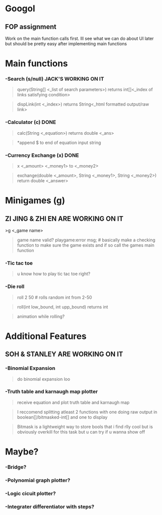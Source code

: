 # Googol
<h2>FOP assignment</h2>

Work on the main function calls first. Ill see what we can do about UI later but should be pretty easy after implementing main functions

# Main functions
### -Search (s/null) JACK'S WORKING ON IT
> query(String[] <_list of search parameters>) returns int[]<_index of links satisfying condition>
  
> dispLink(int <_index>) returns String<_html formatted output/raw link>

### -Calculator (c) DONE
> calc(String <_equation>) returns double <_ans>
  
> *append $ to end of equation input string
  
### -Currency Exchange (x) DONE
> x <_amount> <_money1> to <_money2>
  
> exchange(double <_amount>, String <_money1>, String <_money2>) return double <_answer>


# Minigames (g) 
<h2>ZI JING & ZHI EN ARE WORKING ON IT</h2>
>g <_game name> 
  
>game name valid? playgame:error msg; # basically make a checking function to make sure the game exists and if so call the games main function
  
### -Tic tac toe
> u know how to play tic tac toe right?

### -Die roll
>roll 2 50 # rolls random int from 2-50

>roll(int low_bound, int upp_bound) returns int <random int in range>
  
>animation while rolling?
 
 
# Additional Features
## SOH & STANLEY ARE WORKING ON IT
### -Binomial Expansion 
> do binomial expansion loo

### -Truth table and karnaugh map plotter
> receive equation and plot truth table and karnaugh map

> I reccomend splitting atleast 2 functions with one doing raw output in boolean[]/bitmasked-int[] and one to display

> Bitmask is a lightweight way to store bools that i find rlly cool but is obviously overkill for this task but u can try if u wanna show off


# Maybe?
### -Bridge?
### -Polynomial graph plotter?
### -Logic cicuit plotter?
### -Integrater differentiator with steps?
